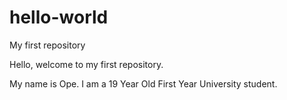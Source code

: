# hello-world
My first repository

Hello, welcome to my first repository.

My name is Ope. I am a 19 Year Old First Year University student.
